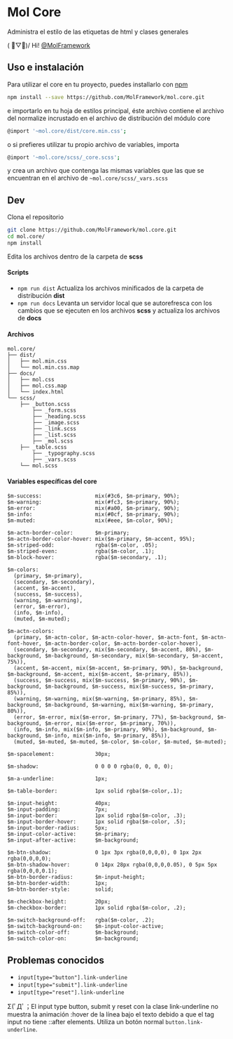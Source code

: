 # Mol Core
Administra el estilo de las etiquetas de html y clases generales

( ﾟ▽ﾟ)/ Hi! [@MolFramework](https://twitter.com/MolFramework)


## Uso e instalación
Para utilizar el core en tu proyecto, puedes installarlo con [npm](https://www.npmjs.com/)
```sh
npm install --save https://github.com/MolFramework/mol.core.git
```
e importarlo en tu hoja de estilos principal, éste archivo contiene el archivo del normalize incrustado en el archivo de distribución del módulo core
```sh
@import '~mol.core/dist/core.min.css';
```
o si prefieres utilizar tu propio archivo de variables, importa
```sh
@import '~mol.core/scss/_core.scss';
```
y crea un archivo que contenga las mismas variables que las que se encuentran en
el archivo de `~mol.core/scss/_vars.scss`


## Dev
Clona el repositorio
```sh
git clone https://github.com/MolFramework/mol.core.git
cd mol.core/
npm install
```
Edita los archivos dentro de la carpeta de **scss**

#### Scripts
- `npm run dist` Actualiza los archivos minificados de la carpeta de distribución **dist**
- `npm run docs` Levanta un servidor local que se autorefresca con los cambios que se ejecuten en los archivos **scss** y actualiza los archivos de **docs**

#### Archivos
```text
mol.core/
├── dist/
│   ├── mol.min.css
│   └── mol.min.css.map
├── docs/
│   ├── mol.css
│   ├── mol.css.map
│   └── index.html
└── scss/
    ├── _button.scss
		├── _form.scss
		├── _heading.scss
		├── _image.scss
		├── _link.scss
		├── _list.scss
		├── _mol.scss
    ├── _table.scss
		├── _typography.scss
		├── _vars.scss
    └── mol.scss
```

#### Variables específicas del core
```text
$m-success:                 mix(#3c6, $m-primary, 90%);
$m-warning:                 mix(#fc3, $m-primary, 90%);
$m-error:                   mix(#a00, $m-primary, 90%);
$m-info:                    mix(#0cf, $m-primary, 90%);
$m-muted:                   mix(#eee, $m-color, 90%);

$m-actn-border-color:       $m-primary;
$m-actn-border-color-hover: mix($m-primary, $m-accent, 95%);
$m-striped-odd:             rgba($m-color, .05);
$m-striped-even:            rgba($m-color, .1);
$m-block-hover:             rgba($m-secondary, .1);

$m-colors:
  (primary, $m-primary),
  (secondary, $m-secondary),
  (accent, $m-accent),
  (success, $m-success),
  (warning, $m-warning),
  (error, $m-error),
  (info, $m-info),
  (muted, $m-muted);

$m-actn-colors:
  (primary, $m-actn-color, $m-actn-color-hover, $m-actn-font, $m-actn-font-hover, $m-actn-border-color, $m-actn-border-color-hover),
  (secondary, $m-secondary, mix($m-secondary, $m-accent, 80%), $m-background, $m-background, $m-secondary, mix($m-secondary, $m-accent, 75%)),
  (accent, $m-accent, mix($m-accent, $m-primary, 90%), $m-background, $m-background, $m-accent, mix($m-accent, $m-primary, 85%)),
  (success, $m-success, mix($m-success, $m-primary, 90%), $m-background, $m-background, $m-success, mix($m-success, $m-primary, 85%)),
  (warning, $m-warning, mix($m-warning, $m-primary, 85%), $m-background, $m-background, $m-warning, mix($m-warning, $m-primary, 80%)),
  (error, $m-error, mix($m-error, $m-primary, 77%), $m-background, $m-background, $m-error, mix($m-error, $m-primary, 70%)),
  (info, $m-info, mix($m-info, $m-primary, 90%), $m-background, $m-background, $m-info, mix($m-info, $m-primary, 85%)),
  (muted, $m-muted, $m-muted, $m-color, $m-color, $m-muted, $m-muted);

$m-spacelement:             30px;

$m-shadow:                  0 0 0 0 rgba(0, 0, 0, 0);

$m-a-underline:             1px;

$m-table-border:            1px solid rgba($m-color,.1);

$m-input-height:            40px;
$m-input-padding:           7px;
$m-input-border:            1px solid rgba($m-color, .3);
$m-input-border-hover:      1px solid rgba($m-color, .5);
$m-input-border-radius:     5px;
$m-input-color-active:      $m-primary;
$m-input-after-active:      $m-background;

$m-btn-shadow:              0 1px 3px rgba(0,0,0,0), 0 1px 2px rgba(0,0,0,0);
$m-btn-shadow-hover:        0 14px 28px rgba(0,0,0,0.05), 0 5px 5px rgba(0,0,0,0.1);
$m-btn-border-radius:       $m-input-height;
$m-btn-border-width:        1px;
$m-btn-border-style:        solid;

$m-checkbox-height:         20px;
$m-checkbox-border:         1px solid rgba($m-color, .2);

$m-switch-background-off:   rgba($m-color, .2);
$m-switch-background-on:    $m-input-color-active;
$m-switch-color-off:        $m-background;
$m-switch-color-on:         $m-background;
```


## Problemas conocidos

- `input[type="button"].link-underline`
- `input[type="submit"].link-underline`
- `input[type="reset"].link-underline`

Σ(ﾟДﾟ；El input type button, submit y reset con la clase link-underline no muestra la animación :hover de la línea bajo el texto debido a que el tag input no tiene ::after elements. Utiliza un botón normal `button.link-underline`.
